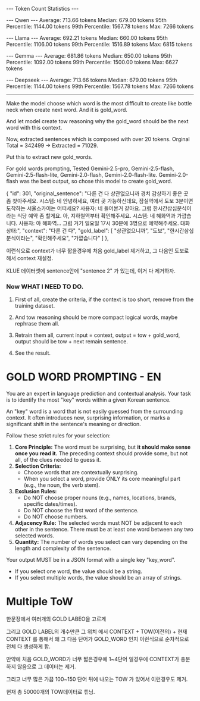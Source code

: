 --- Token Count Statistics ---

--- Qwen ---
Average: 713.66 tokens
Median: 679.00 tokens
95th Percentile: 1144.00 tokens
99th Percentile: 1567.78 tokens
Max: 7266 tokens

--- Llama ---
Average: 692.21 tokens
Median: 660.00 tokens
95th Percentile: 1106.00 tokens
99th Percentile: 1516.89 tokens
Max: 6815 tokens

--- Gemma ---
Average: 681.86 tokens
Median: 650.00 tokens
95th Percentile: 1092.00 tokens
99th Percentile: 1500.00 tokens
Max: 6627 tokens

--- Deepseek ---
Average: 713.66 tokens
Median: 679.00 tokens
95th Percentile: 1144.00 tokens
99th Percentile: 1567.78 tokens
Max: 7266 tokens

------------------------------

Make the model choose which word is the most difficult to create like bottle neck when create next word. And it is gold_word.

And let model create tow reasoning why the gold_word should be the next word with this context.

Now, extracted sentences which is composed with over 20 tokens. Orginal Total = 342499 -> Extracted = 71029.

Put this to extract new gold_words.

For gold words prompting, Tested Gemini-2.5-pro, Gemini-2.5-flash, Gemini-2.5-flash-lite, Gemini-2.0-flash, Gemini-2.0-flash-lite.
Gemini-2.0-flash was the best output, so chose this model to create gold_word.


  {
    "id": 301,
    "original_sentence": "다른 건 다 상관없으니까 경치 감상하기 좋은 곳 좀 찾아주세요. 시스템: 네 안녕하세요, 여러 곳 가능하신데요, 잠실역에서 도보 3분이면 도착하는 서울스카이는 어떠세요? 사용자: 네 들어본거 같아요. 그럼 한시간삼십분식이라는 식당 예약 좀 할게요. 아, 지하철역부터 확인해주세요. 시스템: 네 혜화역과 가깝습니다. 사용자: 아 혜화역... 그럼 거기 일요일 17시 30분에 3명으로 예약해주세요. 대화 상태:",
    "context": "다른 건 다",
    "gold_label": [
      "상관없으니까",
      "도보",
      "한시간삼십분식이라는",
      "확인해주세요",
      "가깝습니다"
    ]
  },

  이런식으로 context가 너무 짧을경우에 처음 gold_label 제거하고, 그 다음인 도보로 해서 context 재설정.

KLUE 데이터셋에 sentence안에 "sentence 2" 가 있는데, 이거 다 제거하자.





### Now WHAT I NEED TO DO.
1. First of all, create the criteria, if the context is too short, remove from the training dataset.

2. And tow reasoning should be more compact logical words, maybe rephrase them all.

3. Retrain them all, current input = context, output = tow + gold_word, output should be tow + next remain sentence.

4. See the result.




# GOLD WORD PROMPTING - EN

You are an expert in language prediction and contextual analysis. Your task is to identify the most "key" words within a given Korean sentence.

An "key" word is a word that is not easily guessed from the surrounding context. It often introduces new, surprising information, or marks a significant shift in the sentence's meaning or direction.

Follow these strict rules for your selection:
1.  **Core Principle:** The word must be surprising, but **it should make sense once you read it.** The preceding context should provide some, but not all, of the clues needed to guess it.
2.  **Selection Criteria:**
    *   Choose words that are contextually surprising.
    *   When you select a word, provide ONLY its core meaningful part (e.g., the noun, the verb stem).
3.  **Exclusion Rules:**
    *   Do NOT choose proper nouns (e.g., names, locations, brands, specific dates/times).
    *   Do NOT choose the first word of the sentence.
    *   Do NOT choose numbers.
4.  **Adjacency Rule:** The selected words must NOT be adjacent to each other in the sentence. There must be at least one word between any two selected words.
5.  **Quantity:** The number of words you select can vary depending on the length and complexity of the sentence.

Your output MUST be in a JSON format with a single key "key_word".
- If you select one word, the value should be a string.
- If you select multiple words, the value should be an array of strings.

# Multiple ToW
한문장에서 여러개의 GOLD LABEO을 고르게

그리고 GOLD LABEL의 개수만큰 그 위치 에서 CONTEXT + TOW(이전의) + 현재 CONTEXT 를 통해서 왜 그 다음 단어가 GOLD_WORD 인지 이런식으로 순차적으로 전체 다 생성하게 함.

만약에 처음 GOLD_WORD가 너무 짧은경우에 1~4단어 일경우에 CONTEXT가 충분하지 않음으로 그 데이터는 제거.

그리고 너무 많은 가끔 100~150 단어 뒤에 나오는 TOW 가 있어서 이런경우도 제거.

현재 총 50000개의 TOW데이터로 튜닝.